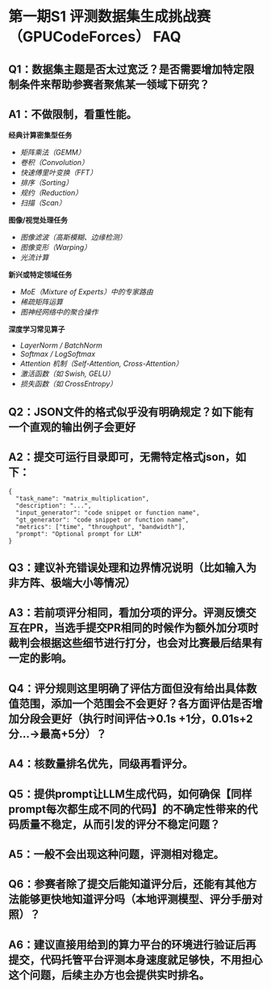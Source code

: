 # 第一期S1 评测数据集生成挑战赛（GPUCodeForces） FAQ

## Q1：数据集主题是否太过宽泛？是否需要增加特定限制条件来帮助参赛者聚焦某一领域下研究？

## A1：不做限制，看重性能。

**经典计算密集型任务** 
* _矩阵乘法（GEMM）_
* _卷积（Convolution）_
* _快速傅里叶变换（FFT）_
* _排序（Sorting）_
* _规约（Reduction）_
* _扫描（Scan）_

**图像/视觉处理任务** 

* _图像滤波（高斯模糊、边缘检测）_
* _图像变形（Warping）_
* _光流计算_

**新兴或特定领域任务** 

* _MoE（Mixture of Experts）中的专家路由_
* _稀疏矩阵运算_
* _图神经网络中的聚合操作_

**深度学习常见算子** 

* _LayerNorm / BatchNorm_
* _Softmax / LogSoftmax_
* _Attention 机制（Self-Attention, Cross-Attention）_
* _激活函数（如 Swish, GELU）_
* _损失函数（如 CrossEntropy）_

## Q2：JSON文件的格式似乎没有明确规定？如下能有一个直观的输出例子会更好

## A2：提交可运行目录即可，无需特定格式json，如下：

```plaintext
{
  "task_name": "matrix_multiplication",
  "description": "...",
  "input_generator": "code snippet or function name",
  "gt_generator": "code snippet or function name",
  "metrics": ["time", "throughput", "bandwidth"],
  "prompt": "Optional prompt for LLM"
}
```

## Q3：建议补充错误处理和边界情况说明（比如输入为非方阵、极端大小等情况）

## A3：若前项评分相同，看加分项的评分。评测反馈交互在PR，当选手提交PR相同的时候作为额外加分项时裁判会根据这些细节进行打分，也会对比赛最后结果有一定的影响。

## Q4：评分规则这里明确了评估方面但没有给出具体数值范围，添加一个范围会不会更好？各方面评估是否增加分段会更好（执行时间评估->0.1s +1分，0.01s+2分...->最高+5分）？

## A4：核数量排名优先，同级再看评分。

## Q5：提供prompt让LLM生成代码，如何确保【同样prompt每次都生成不同的代码】的不确定性带来的代码质量不稳定，从而引发的评分不稳定问题？

## A5：一般不会出现这种问题，评测相对稳定。

## Q6：参赛者除了提交后能知道评分后，还能有其他方法能够更快地知道评分吗（本地评测模型、评分手册对照）？

## A6：建议直接用给到的算力平台的环境进行验证后再提交，代码托管平台评测本身速度就足够快，不用担心这个问题，后续主办方也会提供实时排名。